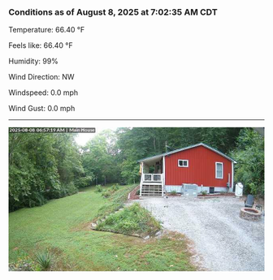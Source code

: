 ### Conditions as of August 8, 2025 at 7:02:35 AM CDT 

Temperature: 66.40 &deg;F

Feels like: 66.40 &deg;F

Humidity: 99%

Wind Direction: NW

Windspeed: 0.0 mph

Wind Gust: 0.0 mph

---

<img src="./images/latest.jpeg"/>

